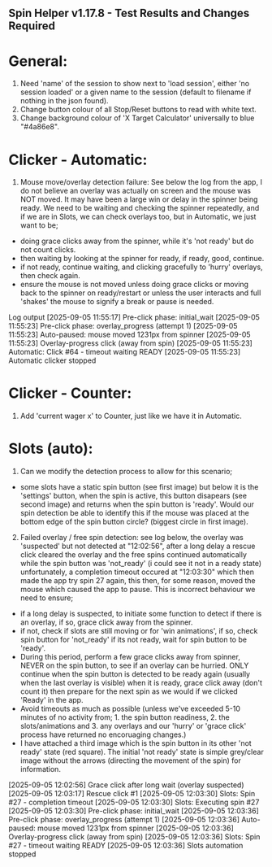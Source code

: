 ## Spin Helper v1.17.8 - Test Results and Changes Required


# General:
1. Need 'name' of the session to show next to 'load session', either 'no session loaded' or a given name to the session (default to filename if nothing in the json found).
2. Change button colour of all Stop/Reset buttons to read with white text.
3. Change background colour of 'X Target Calculator' universally to blue "#4a86e8".


# Clicker - Automatic:
1. Mouse move/overlay detection failure: See below the log from the app, I do not believe an overlay was actually on screen and the mouse was NOT moved. It may have been a large win or delay in the spinner being ready. We need to be waiting and checking the spinner repeatedly, and if we are in Slots, we can check overlays too, but in Automatic, we just want to be; 
- doing grace clicks away from the spinner, while it's 'not ready' but do not count clicks.
- then waiting by looking at the spinner for ready, if ready, good, continue.
- if not ready, continue waiting, and clicking gracefully to 'hurry' overlays, then check again.
- ensure the mouse is not moved unless doing grace clicks or moving back to the spinner on ready/restart or unless the user interacts and full 'shakes' the mouse to signify a break or pause is needed.

Log output
[2025-09-05 11:55:17] Pre-click phase: initial_wait
[2025-09-05 11:55:23] Pre-click phase: overlay_progress (attempt 1)
[2025-09-05 11:55:23] Auto-paused: mouse moved 1231px from spinner
[2025-09-05 11:55:23] Overlay-progress click (away from spin)
[2025-09-05 11:55:23] Automatic: Click #64 - timeout waiting READY
[2025-09-05 11:55:23] Automatic clicker stopped

# Clicker - Counter:
1. Add 'current wager x' to Counter, just like we have it in Automatic.

# Slots (auto):
1. Can we modify the detection process to allow for this scenario;
- some slots have a static spin button (see first image) but below it is the 'settings' button, when the spin is active, this button disapears (see second image) and returns when the spin button is 'ready'. Would our spin detection be able to identify this if the mouse was placed at the bottom edge of the spin button circle? (biggest circle in first image).
2. Failed overlay / free spin detection: see log below, the overlay was 'suspected' but not detected at "12:02:56", after a long delay a rescue click cleared the overlay and the free spins continued automatically while the spin button was 'not_ready' (i could see it not in a ready state) unfortunately, a completion timeout occured at "12:03:30" which then made the app try spin 27 again, this then, for some reason, moved the mouse which caused the app to pause. This is incorrect behaviour we need to ensure;
- if a long delay is suspected, to initiate some function to detect if there is an overlay, if so, grace click away from the spinner.
- if not, check if slots are still moving or for 'win animations', if so, check spin button for 'not_ready' if its not ready, wait for spin button to be 'ready'. 
- During this period, perform a few grace clicks away from spinner, NEVER on the spin button, to see if an overlay can be hurried. ONLY continue when the spin button is detected to be ready again (usually when the last overlay is visible) when it is ready, grace click away (don't count it) then prepare for the next spin as we would if we clicked 'Ready' in the app.
- Avoid timeouts as much as possible (unless we've exceeded 5-10 minutes of no activity from; 1. the spin button readiness, 2. the slots/animations and 3. any overlays and our 'hurry' or 'grace click' process have returned no encoruaging changes.)
- I have attached a third image which is the spin button in its other 'not ready' state (red square). The initial 'not ready' state is simple grey/clear image without the arrows (directing the movement of the spin) for information.


[2025-09-05 12:02:56] Grace click after long wait (overlay suspected)
[2025-09-05 12:03:17] Rescue click #1
[2025-09-05 12:03:30] Slots: Spin #27 - completion timeout
[2025-09-05 12:03:30] Slots: Executing spin #27
[2025-09-05 12:03:30] Pre-click phase: initial_wait
[2025-09-05 12:03:36] Pre-click phase: overlay_progress (attempt 1)
[2025-09-05 12:03:36] Auto-paused: mouse moved 1231px from spinner
[2025-09-05 12:03:36] Overlay-progress click (away from spin)
[2025-09-05 12:03:36] Slots: Spin #27 - timeout waiting READY
[2025-09-05 12:03:36] Slots automation stopped
